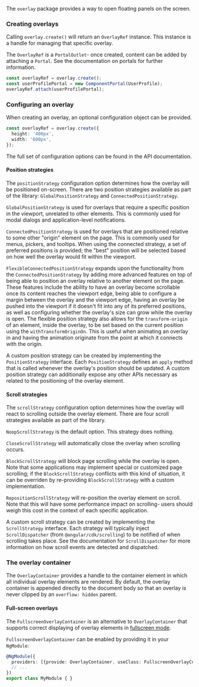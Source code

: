 The `overlay` package provides a way to open floating panels on the screen.

### Creating overlays
Calling `overlay.create()` will return an `OverlayRef` instance. This instance is a handle for
managing that specific overlay.

The `OverlayRef` _is_ a `PortalOutlet`- once created, content can be added by attaching a `Portal`.
See the documentation on portals for further information.
```ts
const overlayRef = overlay.create();
const userProfilePortal = new ComponentPortal(UserProfile);
overlayRef.attach(userProfilePortal);
```

### Configuring an overlay
When creating an overlay, an optional configuration object can be provided.
```ts
const overlayRef = overlay.create({
  height: '400px',
  width: '600px',
});
```

The full set of configuration options can be found in the API documentation.

#### Position strategies
The `positionStrategy` configuration option determines how the overlay will be positioned on-screen.
There are two position strategies available as part of the library: `GlobalPositionStrategy` and
`ConnectedPositionStrategy`.

`GlobalPositionStrategy` is used for overlays that require a specific position in the viewport,
unrelated to other elements. This is commonly used for modal dialogs and application-level
notifications.

`ConnectedPositionStrategy` is used for overlays that are positioned relative to some other "origin"
element on the page. This is commonly used for menus, pickers, and tooltips. When using the
connected strategy, a set of preferred positions is provided; the "best" position will be selected
based on how well the overlay would fit within the viewport.

`FlexibleConnectedPositionStrategy` expands upon the functionality from the
`ConnectedPositionStrategy` by adding more advanced features on top of being able to position an
overlay relative to another element on the page. These features include the ability to have an
overlay become scrollable once its content reaches the viewport edge, being able to configure a
margin between the overlay and the viewport edge, having an overlay be pushed into the viewport if
it doesn't fit into any of its preferred positions, as well as configuring whether the overlay's
size can grow while the overlay is open. The flexible position strategy also allows for the
`transform-origin` of an element, inside the overlay, to be set based on the current position using
the `withTransformOriginOn`. This is useful when animating an overlay in and having the animation
originate from the point at which it connects with the origin.

A custom position strategy can be created by implementing the `PositionStrategy` interface.
Each `PositionStrategy` defines an `apply` method that is called whenever the overlay's position
should be updated. A custom position strategy can additionally expose any other APIs necessary as
related to the positioning of the overlay element.


#### Scroll strategies
The `scrollStrategy` configuration option determines how the overlay will react to scrolling outside
the overlay element. There are four scroll strategies available as part of the library.

`NoopScrollStrategy` is the default option. This strategy does nothing.

`CloseScrollStrategy` will automatically close the overlay when scrolling occurs.

`BlockScrollStrategy` will block page scrolling while the overlay is open. Note that some
applications may implement special or customized page scrolling; if the `BlockScrollStrategy`
conflicts with this kind of situation, it can be overriden by re-providing `BlockScrollStrategy`
with a custom implementation.

`RepositionScrollStrategy` will re-position the overlay element on scroll. Note that this will have
some performance impact on scrolling- users should weigh this cost in the context of each specific
application.


A custom scroll strategy can be created by implementing the `ScrollStrategy` interface. Each
strategy will typically inject `ScrollDispatcher` (from `@angular/cdk/scrolling`) to be notified
of when scrolling takes place. See the documentation for `ScrollDispatcher` for more information
on how scroll events are detected and dispatched.

### The overlay container
The `OverlayContainer` provides a handle to the container element in which all individual overlay
elements are rendered. By default, the overlay container is appended directly to the document body
so that an overlay is never clipped by an `overflow: hidden` parent.

#### Full-screen overlays
The `FullscreenOverlayContainer` is an alternative to `OverlayContainer` that supports correct
displaying of overlay elements in
[fullscreen mode](https://developer.mozilla.org/en-US/docs/Web/API/Element/requestFullScreen).

`FullscreenOverlayContainer` can be enabled by providing it in your `NgModule`:
```ts
@NgModule({
  providers: [{provide: OverlayContainer, useClass: FullscreenOverlayContainer}],
  // ...
})
export class MyModule { }
```

